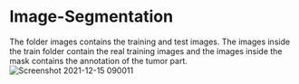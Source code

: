 # Image-Segmentation
The folder images contains the training and test images. 
The images inside the train folder contain the real training images and the images inside the mask contains the annotation of the tumor part.
![Screenshot 2021-12-15 090011](https://user-images.githubusercontent.com/63907523/147378772-f23bb96f-ed07-4240-b223-810061e74a3e.png)
